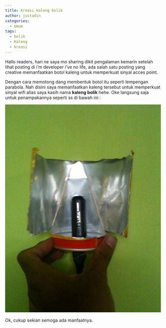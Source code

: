 ```yaml
---
title: Kreasi kaleng bolik
author: justudin
categories:
  - Umum
tags:
  - bolik
  - Kaleng
  - kreasi
---
```

Hallo readers, hari ne saya mo sharing dikit pengalaman kemarin setelah lihat posting di i’m developer i’ve no life, ada salah satu posting yang creative memanfaatkan botol kaleng untuk memperkuat sinyal acces point. 



Dengan cara memotong dang membentuk botol itu seperti lempengan parabola. Nah disini saya memanfaatkan kaleng tersebut untuk memperkuat sinyal wifi alias saya kasih nama **kaleng bolik** hehe. Oke langsung saja untuk penampakannya seperti ss di bawah ini : 

[<img src="/files/uploads/2013/02/20130226-061043.jpg" alt="20130226-061043.jpg" class="alignnone size-full" />](/files/uploads/2013/02/20130226-061043.jpg)

Ok, cukup sekian semoga ada manfaatnya.